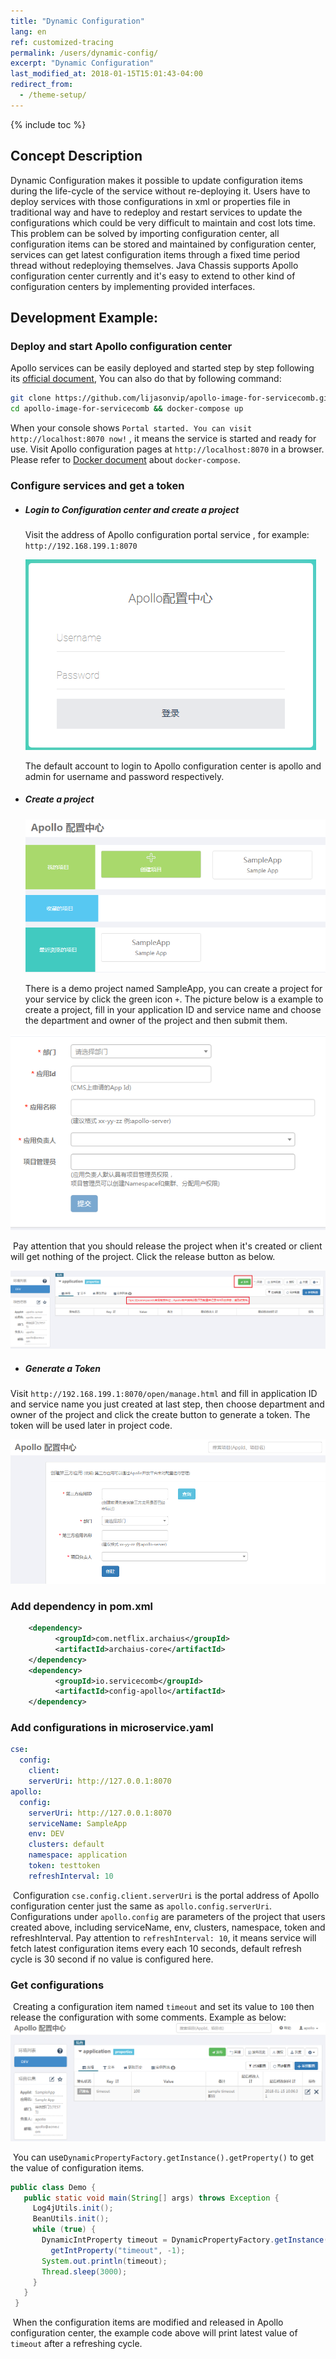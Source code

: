 ```yaml
---
title: "Dynamic Configuration"
lang: en
ref: customized-tracing
permalink: /users/dynamic-config/
excerpt: "Dynamic Configuration"
last_modified_at: 2018-01-15T15:01:43-04:00
redirect_from:
  - /theme-setup/
---
```


{% include toc %}
## Concept Description

Dynamic Configuration makes it possible to update configuration items during the life-cycle of the service without re-deploying it. Users have to deploy services with those configurations in xml or properties file in traditional way and have to redeploy and restart services to update the configurations which could be very difficult to maintain and cost lots time. This problem can be solved by importing configuration center, all configuration items can be stored and maintained by configuration center, services can get latest configuration items through a fixed time period thread without redeploying themselves. Java Chassis supports Apollo configuration center currently and it\'s easy to extend to other kind of configuration centers by implementing provided interfaces.

## Development Example:

### Deploy and start Apollo configuration center

Apollo services can be easily deployed and started step by step following its [official document](https://github.com/ctripcorp/apollo/wiki/Apollo-Quick-Start-Docker%E9%83%A8%E7%BD%B2), You can also do that by following command:

   ```bash
   git clone https://github.com/lijasonvip/apollo-image-for-servicecomb.git
   cd apollo-image-for-servicecomb && docker-compose up
   ```
When your console shows `Portal started. You can visit http://localhost:8070 now!` , it means the service is started and ready for use. Visit Apollo configuration pages at `http://localhost:8070` in a browser. Please refer to [Docker document](https://docs.docker.com/compose/install/) about `docker-compose`.

### Configure services and get a token

* ##### Login to Configuration center and create a project

  Visit the address of Apollo configuration portal service , for example: `http://192.168.199.1:8070`

  ![登录配置中心](/assets/images/config/login.png)

  The default account to login to Apollo configuration center is apollo and admin for username and password respectively.

* ##### Create a project

  ![创建项目](/assets/images/config/create_project.png)

  There is a demo project named SampleApp, you can create a project for your service by click the green icon `+`. The picture below is a example to create a project, fill in your application ID and service name and choose the department and owner of the project and then submit them.

![项目信息](/assets/images/config/create_project2.png)

​	Pay attention that you should release the project when it's created or client will get nothing of the project. Click the release button as below.

![release_namespace](/assets/images/config/release_namespace.png)

* ##### Generate a Token

Visit `http://192.168.199.1:8070/open/manage.html` and fill in application ID and service name you just created at last step, then choose department and owner of the project and click the create button to generate a token. The token will be used later in project code.

![生成TOKEN](/assets/images/config/token.png)

### Add dependency in pom.xml

```xml
    <dependency>
          <groupId>com.netflix.archaius</groupId>
          <artifactId>archaius-core</artifactId>
    </dependency>   
    <dependency>
          <groupId>io.servicecomb</groupId>
          <artifactId>config-apollo</artifactId>
    </dependency>
```
### Add configurations in microservice.yaml

   ```yaml
   cse:
     config:
       client:
       serverUri: http://127.0.0.1:8070
   apollo:
     config:
       serverUri: http://127.0.0.1:8070
       serviceName: SampleApp
       env: DEV
       clusters: default
       namespace: application
       token: testtoken
       refreshInterval: 10
   ```
​	Configuration `cse.config.client.serverUri` is the portal address of Apollo configuration center just the same as `apollo.config.serverUri`. Configurations under `apollo.config` are parameters of the project that users created above, including serviceName, env, clusters, namespace, token and refreshInterval. Pay attention to `refreshInterval: 10`, it means service will fetch latest configuration items every each 10 seconds, default refresh cycle is 30 second if no value is configured here.

### Get configurations

​	Creating a configuration item named `timeout` and set its value to `100` then release the configuration with some comments. Example as below:	![动态属性timeout](/assets/images/config/release_config.png)

​	You can use`DynamicPropertyFactory.getInstance().getProperty()` to get the value of configuration items. 

   ```java
   public class Demo {
      public static void main(String[] args) throws Exception {
        Log4jUtils.init();
        BeanUtils.init();
        while (true) {
          DynamicIntProperty timeout = DynamicPropertyFactory.getInstance().
            getIntProperty("timeout", -1);
          System.out.println(timeout);
          Thread.sleep(3000);
        }
      }
    }
   ```
​	When the configuration items are modified and released in Apollo configuration center, the example code above will print latest value of `timeout` after a refreshing cycle.
